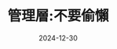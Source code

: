 ---
layout: 2024-12-30-Manager-BS-post
title: "管理層:不要偷懶"
date: 2024-12-30
description: "The story of Manager, a business-oriented dental administrator focused on revenue"
--- 